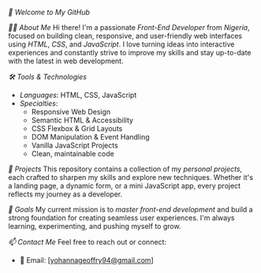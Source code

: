 

*👋 Welcome to My GitHub*

*🧑‍💻 About Me*
Hi there! I'm a passionate *Front-End Developer* from *Nigeria*, focused on building clean, responsive, and user-friendly web interfaces using *HTML*, *CSS*, and *JavaScript*. I love turning ideas into interactive experiences and constantly strive to improve my skills and stay up-to-date with the latest in web development.

*🛠️ Tools & Technologies*
- *Languages*: HTML, CSS, JavaScript
- *Specialties*:
  - Responsive Web Design
  - Semantic HTML & Accessibility
  - CSS Flexbox & Grid Layouts
  - DOM Manipulation & Event Handling
  - Vanilla JavaScript Projects
  - Clean, maintainable code

*📁 Projects*
This repository contains a collection of my *personal projects*, each crafted to sharpen my skills and explore new techniques. Whether it's a landing page, a dynamic form, or a mini JavaScript app, every project reflects my journey as a developer.

*🚀 Goals*
My current mission is to *master front-end development* and build a strong foundation for creating seamless user experiences. I'm always learning, experimenting, and pushing myself to grow.

*📫 Contact Me*
Feel free to reach out or connect:
- 📧 Email: [yohannageoffry94@gmail.com]
